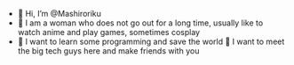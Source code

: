 - 👋 Hi, I’m @Mashiroriku
- 👀 I am a woman who does not go out for a long time, usually like to watch anime and play games, sometimes cosplay
- 🌱 I want to learn some programming and save the world
  🥰 I want to meet the big tech guys here and make friends with you
<!---
Mashiroriku/Mashiroriku is a ✨ special ✨ repository because its `README.md` (this file) appears on your GitHub profile.
You can click the Preview link to take a look at your changes.
--->

